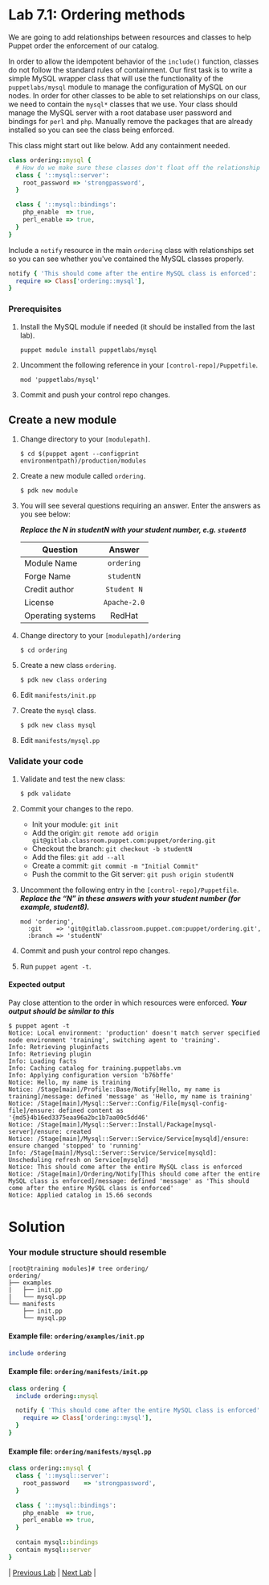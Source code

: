 # Lab 7.1: Ordering methods

We are going to add relationships between resources and classes to help Puppet order the enforcement of our catalog.

In order to allow the idempotent behavior of the `include()` function, classes do not follow the standard rules of containment. Our first task is to write a simple MySQL wrapper class that will use the functionality of the `puppetlabs/mysql` module to manage the configuration of MySQL on our nodes. In order for other classes to be able to set relationships on our class, we need to contain the `mysql*` classes that we use. Your class should manage the MySQL server with a root database user password and bindings for `perl` and `php`. Manually remove the packages that are already installed so you can see the class being enforced.

This class might start out like below. Add any containment needed.

```ruby
class ordering::mysql {
  # How do we make sure these classes don't float off the relationship graph?
  class { '::mysql::server':
    root_password => 'strongpassword',
  }

  class { '::mysql::bindings':
    php_enable  => true,
    perl_enable => true,
  }
}
```

Include a `notify` resource in the main `ordering` class with relationships set so you can see whether you've contained the MySQL classes properly.

```ruby
notify { 'This should come after the entire MySQL class is enforced':
  require => Class['ordering::mysql'],
}
```

### Prerequisites

1. Install the MySQL module if needed (it should be installed from the last lab).

    ```puppet module install puppetlabs/mysql```

1. Uncomment the following reference in your `[control-repo]/Puppetfile`.

    `mod 'puppetlabs/mysql'`

1. Commit and push your control repo changes.

## Create a new module

1. Change directory to your `[modulepath]`.

    ```$ cd $(puppet agent --configprint environmentpath)/production/modules```
  
1. Create a new module called `ordering`.

    ```$ pdk new module```

1. You will see several questions requiring an answer. Enter the answers as you see below:

    **_Replace the N in studentN with your student number, e.g. `student8`_**

    | Question           | Answer              |
    | ------------------ |:-------------------:|
    | Module Name        | `ordering`          |
    | Forge Name         | `studentN`          |
    | Credit author      | `Student N`         |
    | License            | `Apache-2.0`        |
    | Operating systems  | RedHat              |

1. Change directory to your `[modulepath]/ordering`

    ```$ cd ordering```

1. Create a new class `ordering`.

    ```$ pdk new class ordering```

1. Edit `manifests/init.pp`
1. Create the `mysql` class.

    ```$ pdk new class mysql```

1. Edit `manifests/mysql.pp`

### Validate your code

1. Validate and test the new class:

    ```$ pdk validate```

1. Commit your changes to the repo.
    * Init your module: `git init`
    * Add the origin: `git remote add origin git@gitlab.classroom.puppet.com:puppet/ordering.git`
    * Checkout the branch: `git checkout -b studentN`
    * Add the files: `git add --all`
    * Create a commit: `git commit -m "Initial Commit"`
    * Push the commit to the Git server: `git push origin studentN`

1. Uncomment the following entry in the `[control-repo]/Puppetfile`.
    **_Replace the “N” in these answers with your student number (for example, student8)._**

    ```
    mod 'ordering',
      :git    => 'git@gitlab.classroom.puppet.com:puppet/ordering.git',
      :branch => 'studentN'
    ```

1. Commit and push your control repo changes.
1. Run `puppet agent -t`.

#### Expected output

Pay close attention to the order in which resources were enforced.
**_Your output should be similar to this_**

```
$ puppet agent -t
Notice: Local environment: 'production' doesn't match server specified node environment 'training', switching agent to 'training'.
Info: Retrieving pluginfacts
Info: Retrieving plugin
Info: Loading facts
Info: Caching catalog for training.puppetlabs.vm
Info: Applying configuration version 'b76bffe'
Notice: Hello, my name is training
Notice: /Stage[main]/Profile::Base/Notify[Hello, my name is training]/message: defined 'message' as 'Hello, my name is training'
Notice: /Stage[main]/Mysql::Server::Config/File[mysql-config-file]/ensure: defined content as '{md5}4b16ed3375eaa96a2bc1b7aa00c5dd46'
Notice: /Stage[main]/Mysql::Server::Install/Package[mysql-server]/ensure: created
Notice: /Stage[main]/Mysql::Server::Service/Service[mysqld]/ensure: ensure changed 'stopped' to 'running'
Info: /Stage[main]/Mysql::Server::Service/Service[mysqld]: Unscheduling refresh on Service[mysqld]
Notice: This should come after the entire MySQL class is enforced
Notice: /Stage[main]/Ordering/Notify[This should come after the entire MySQL class is enforced]/message: defined 'message' as 'This should come after the entire MySQL class is enforced'
Notice: Applied catalog in 15.66 seconds
```

# Solution

### Your module structure should resemble

```
[root@training modules]# tree ordering/
ordering/
├── examples
|   ├── init.pp
|   └── mysql.pp
└── manifests
    ├── init.pp
    └── mysql.pp
```

#### Example file: `ordering/examples/init.pp`

```ruby
include ordering
```

#### Example file: `ordering/manifests/init.pp`

```ruby
class ordering {
  include ordering::mysql

  notify { 'This should come after the entire MySQL class is enforced':
    require => Class['ordering::mysql'],
  }
}
```

#### Example file: `ordering/manifests/mysql.pp`

```ruby
class ordering::mysql {
  class { '::mysql::server':
    root_password    => 'strongpassword',
  }

  class { '::mysql::bindings':
    php_enable  => true,
    perl_enable => true,
  }

  contain mysql::bindings
  contain mysql::server
}
```

|  [Previous Lab](../lab-06.2-Iterating-with-each)  |  [Next Lab](../lab-07.2-Export-a-resource)  |
